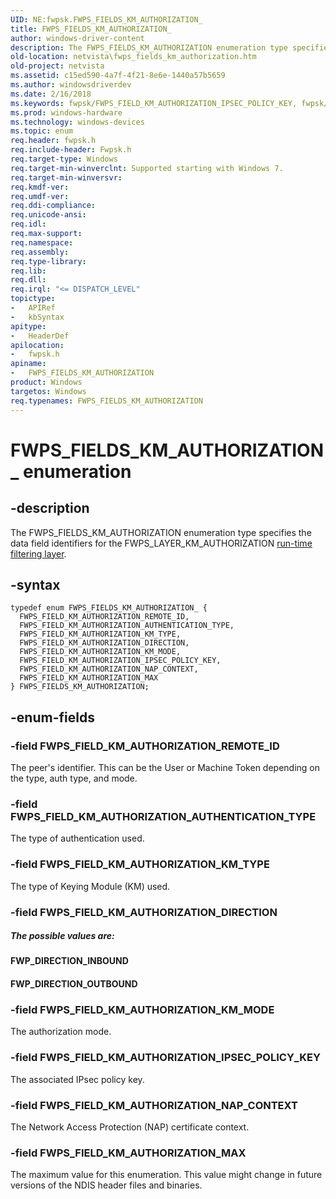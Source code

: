 ```yaml
---
UID: NE:fwpsk.FWPS_FIELDS_KM_AUTHORIZATION_
title: FWPS_FIELDS_KM_AUTHORIZATION_
author: windows-driver-content
description: The FWPS_FIELDS_KM_AUTHORIZATION enumeration type specifies the data field identifiers for the FWPS_LAYER_KM_AUTHORIZATION run-time filtering layer.
old-location: netvista\fwps_fields_km_authorization.htm
old-project: netvista
ms.assetid: c15ed590-4a7f-4f21-8e6e-1440a57b5659
ms.author: windowsdriverdev
ms.date: 2/16/2018
ms.keywords: fwpsk/FWPS_FIELD_KM_AUTHORIZATION_IPSEC_POLICY_KEY, fwpsk/FWPS_FIELD_KM_AUTHORIZATION_DIRECTION, fwpsk/FWPS_FIELD_KM_AUTHORIZATION_REMOTE_ID, wfp_ref_5_const_3_data_fields_97f93a49-0188-482e-a5e1-cba42f2e6dde.xml, FWPS_FIELD_KM_AUTHORIZATION_IPSEC_POLICY_KEY, FWPS_FIELD_KM_AUTHORIZATION_AUTHENTICATION_TYPE, netvista.fwps_fields_km_authorization, FWPS_FIELD_KM_AUTHORIZATION_NAP_CONTEXT, FWPS_FIELDS_KM_AUTHORIZATION enumeration [Network Drivers Starting with Windows Vista], fwpsk/FWPS_FIELD_KM_AUTHORIZATION_KM_MODE, FWPS_FIELDS_KM_AUTHORIZATION, FWPS_FIELD_KM_AUTHORIZATION_DIRECTION, fwpsk/FWPS_FIELD_KM_AUTHORIZATION_NAP_CONTEXT, FWPS_FIELD_KM_AUTHORIZATION_KM_MODE, fwpsk/FWPS_FIELD_KM_AUTHORIZATION_MAX, FWPS_FIELD_KM_AUTHORIZATION_REMOTE_ID, FWPS_FIELD_KM_AUTHORIZATION_MAX, FWPS_FIELDS_KM_AUTHORIZATION_, fwpsk/FWPS_FIELD_KM_AUTHORIZATION_AUTHENTICATION_TYPE, FWPS_FIELD_KM_AUTHORIZATION_KM_TYPE, fwpsk/FWPS_FIELD_KM_AUTHORIZATION_KM_TYPE, fwpsk/FWPS_FIELDS_KM_AUTHORIZATION
ms.prod: windows-hardware
ms.technology: windows-devices
ms.topic: enum
req.header: fwpsk.h
req.include-header: Fwpsk.h
req.target-type: Windows
req.target-min-winverclnt: Supported starting with Windows 7.
req.target-min-winversvr: 
req.kmdf-ver: 
req.umdf-ver: 
req.ddi-compliance: 
req.unicode-ansi: 
req.idl: 
req.max-support: 
req.namespace: 
req.assembly: 
req.type-library: 
req.lib: 
req.dll: 
req.irql: "<= DISPATCH_LEVEL"
topictype:
-	APIRef
-	kbSyntax
apitype:
-	HeaderDef
apilocation:
-	fwpsk.h
apiname:
-	FWPS_FIELDS_KM_AUTHORIZATION
product: Windows
targetos: Windows
req.typenames: FWPS_FIELDS_KM_AUTHORIZATION
---
```


# FWPS_FIELDS_KM_AUTHORIZATION_ enumeration


## -description


The FWPS_FIELDS_KM_AUTHORIZATION enumeration type specifies the data field identifiers for the
  FWPS_LAYER_KM_AUTHORIZATION 
  <a href="https://msdn.microsoft.com/en-us/library/windows/desktop/aa366492">run-time filtering layer</a>.


## -syntax


````
typedef enum FWPS_FIELDS_KM_AUTHORIZATION_ { 
  FWPS_FIELD_KM_AUTHORIZATION_REMOTE_ID,
  FWPS_FIELD_KM_AUTHORIZATION_AUTHENTICATION_TYPE,
  FWPS_FIELD_KM_AUTHORIZATION_KM_TYPE,
  FWPS_FIELD_KM_AUTHORIZATION_DIRECTION,
  FWPS_FIELD_KM_AUTHORIZATION_KM_MODE,
  FWPS_FIELD_KM_AUTHORIZATION_IPSEC_POLICY_KEY,
  FWPS_FIELD_KM_AUTHORIZATION_NAP_CONTEXT,
  FWPS_FIELD_KM_AUTHORIZATION_MAX
} FWPS_FIELDS_KM_AUTHORIZATION;
````


## -enum-fields




### -field FWPS_FIELD_KM_AUTHORIZATION_REMOTE_ID

The peer's identifier. This can be the User or Machine Token depending on the type, auth type, and
     mode.


### -field FWPS_FIELD_KM_AUTHORIZATION_AUTHENTICATION_TYPE

The type of authentication used.


### -field FWPS_FIELD_KM_AUTHORIZATION_KM_TYPE

The type of Keying Module (KM) used.


### -field FWPS_FIELD_KM_AUTHORIZATION_DIRECTION



#####  The possible values are:



#### FWP_DIRECTION_INBOUND



#### FWP_DIRECTION_OUTBOUND


### -field FWPS_FIELD_KM_AUTHORIZATION_KM_MODE

The authorization mode.


### -field FWPS_FIELD_KM_AUTHORIZATION_IPSEC_POLICY_KEY

The associated IPsec policy key.


### -field FWPS_FIELD_KM_AUTHORIZATION_NAP_CONTEXT

The Network Access Protection (NAP) certificate context.


### -field FWPS_FIELD_KM_AUTHORIZATION_MAX

The maximum value for this enumeration. This value might change in future versions of the NDIS
     header files and binaries.

